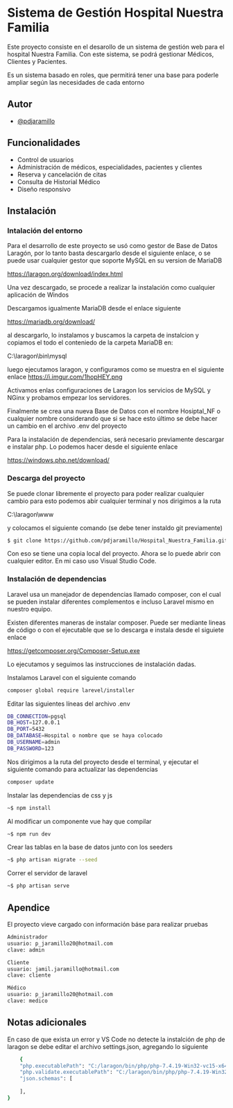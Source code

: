 
# Sistema de Gestión Hospital Nuestra Familia

Este proyecto consiste en el desarollo de un sistema de gestión web para el
hospital Nuestra Familia. 
Con este sistema, se podrá gestionar Médicos, Clientes y Pacientes.

Es un sistema basado en roles, que permitirá tener una base para poderle ampliar
según las necesidades de cada entorno



## Autor

- [@pdjaramillo](https://github.com/pdjaramillo)

  
## Funcionalidades

- Control de usuarios
- Administración de médicos, especialidades, pacientes y clientes
- Reserva y cancelación de citas
- Consulta de Historial Médico
- Diseño responsivo

  
## Instalación

### Intalación del entorno

Para el desarrollo de este proyecto se usó como gestor de Base de Datos
Laragón, por lo tanto basta descargarlo desde el siguiente enlace, o se puede
usar cualquier gestor que soporte MySQL en su version de MariaDB

https://laragon.org/download/index.html

Una vez descargado, se procede a realizar la instalación como cualquier aplicación de Windos

Descargamos igualmente MariaDB desde el enlace siguiente

https://mariadb.org/download/

al descargarlo, lo instalamos y buscamos la carpeta de instalcion y copiamos
el todo el conteniedo de la carpeta MariaDB en:

C:\laragon\bin\mysql

luego ejecutamos laragon, y configuramos como se muestra en el siguiente enlace
https://i.imgur.com/1hopHEY.png

Activamos enlas configuraciones de Laragon los servicios de MySQL y NGinx
y probamos empezar los servidores.

Finalmente se crea una nueva Base de Datos con el nombre Hosiptal_NF o cualquier nombre
considerando que si se hace esto último se debe hacer un cambio en el archivo .env del proyecto

Para la instalación de dependencias, será necesario previamente descargar
e instalar php. Lo podemos hacer desde el siguiente enlace

https://windows.php.net/download/

### Descarga del proyecto

Se puede clonar libremente el proyecto para poder realizar cualquier cambio
para esto podemos abir cualquier terminal y nos dirigimos a la ruta

C:\laragon\www

y colocamos el siguiente comando (se debe tener instaldo git previamente)

```bash
$ git clone https://github.com/pdjaramillo/Hospital_Nuestra_Familia.git
```
Con eso se tiene una copia local del proyecto. Ahora se lo puede abrir con cualquier editor.
En mi caso uso Visual Studio Code.

### Instalación de dependencias

Laravel usa un manejador de dependencias llamado composer, con el cual se pueden 
instalar diferentes complementos e incluso Laravel mismo en nuestro equipo.

Existen diferentes maneras de instalar composer. Puede ser mediante lineas de código
o con el ejecutable que se lo descarga e instala desde el siguiete enlace

https://getcomposer.org/Composer-Setup.exe

Lo ejecutamos y seguimos las instrucciones de instalación dadas.

Instalamos Laravel con el siguiente comando

```bash
composer global require larevel/installer
```

Editar las siguientes líneas del archivo .env

````bash
DB_CONNECTION=pgsql
DB_HOST=127.0.0.1
DB_PORT=5432
DB_DATABASE=Hospital o nombre que se haya colocado
DB_USERNAME=admin
DB_PASSWORD=123
````
Nos dirigimos a la ruta del proyecto desde el terminal, 
y ejecutar el siguiente comando para actualizar las dependencias

```bash
composer update
```
Instalar las dependencias de css y js

````bash
~$ npm install
````

Al modificar un componente vue hay que compilar
````bash
~$ npm run dev
````


Crear las tablas en la base de datos junto con los seeders

````bash
~$ php artisan migrate --seed
````

Correr el servidor de laravel

````bash
~$ php artisan serve
````





    
## Apendice

El proyecto vieve cargado con información báse para realizar pruebas

````bash
Administrador
usuario: p_jaramillo20@hotmail.com
clave: admin
````

````bash
Cliente
usuario: jamil.jaramillo@hotmail.com
clave: cliente
````

````bash
Médico
usuario: p_jaramillo20@hotmail.com
clave: medico
````
## Notas adicionales

En caso de que exista un error y VS Code no detecte la instalción de php de laragon
se debe editar el archivo settings.json, agregando lo siguiente

````bash
    {
    "php.executablePath": "C:/laragon/bin/php/php-7.4.19-Win32-vc15-x64/php.exe",
    "php.validate.executablePath": "C:/laragon/bin/php/php-7.4.19-Win32-vc15-x64/php.exe",
    "json.schemas": [
    
    ],
}
````

